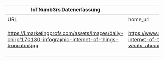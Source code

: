 |IoTNumb3rs Datenerfassung|||||||||||
| ---- | ---- | ---- | ---- | ---- | ---- | ---- | ---- | ---- | ---- | ---- |
||||||||||||
|URL|home_url|filename|device_class|device_count|market_class|market_volume|prognosis_year|publication_year|authorship_class|Dropbox folder|
|https://i.marketingprofs.com/assets/images/daily-chirp/170130-infographic-internet-of-things-truncated.jpg|https://www.marketingprofs.com/chirp/2017/31482/the-internet-of-things-what-it-is-how-we-use-it-and-whats-ahead-infographic|file6_170130-infographic-internet-of-things-truncated.jpg||||||||Pattoho/20181118-0900|
